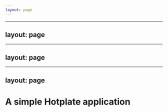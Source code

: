 ```yaml
---
layout: page
---
```


---
layout: page
---

---
layout: page
---

---
layout: page
---

# A simple Hotplate application
